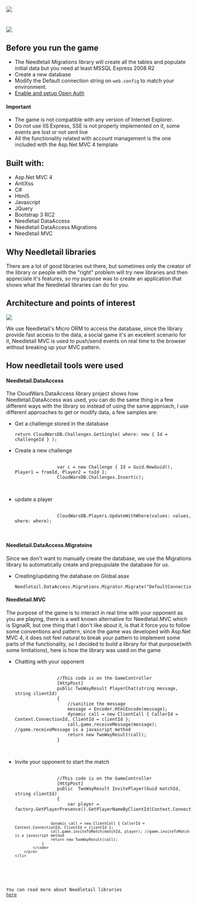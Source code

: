 ﻿
<h1><img src="https://raw.github.com/pedro-ramirez-suarez/cloudwarsgame/master/CloudWars.Game/Images/logo.png"/><h1>
<img src="https://raw.github.com/pedro-ramirez-suarez/cloudwarsgame/master/CloudWars.Game/img/playing.jpg"/>
<h2>Before you run the game</h2>
<p>
    <ul>
        <li>The Needletail Migrations library will create all the tables and populate initial data but you need at least MSSQL Express 2008 R2</li>
        <li>Create a new database</li>
        <li>
            Modify the Default connection string on <code>web.config</code> to match your environment.
        </li>
      <li>
        <a href="http://blogs.msdn.com/b/webdev/archive/2012/08/15/oauth-openid-support-for-webforms-mvc-and-webpages.aspx">Enable and setup Open Auth </a>
      </li>
    </ul>
    <h4>Important</h4>
    <ul>
        <li>The game is not compatible with any version of Internet Explorer.</li>
        <li>Do not use IIS Express, SSE is not properly implemented on it, some events are lost or not sent live</li>
        <li>All the functionality related with account management is the one included with the Asp.Net MVC 4 template</li>
    </ul>
 </p>

  <h2>Built with:</h2>
  <ul>
    <li>Asp.Net MVC 4</li>
    <li>AntiXss</li>
    <li>C#</li>
    <li>Html5</li>
    <li>Javascript</li>
    <li>JQuery</li>
    <li>Bootstrap 3 RC2</li>
    <li>Needletail DataAccess</li>
    <li>Needletail DataAccess Migrations</li>
    <li>Needletail MVC</li>
  </ul>
  
<h2>Why Needletail libraries</h2>
<p>There are a lot of good libraries out there, but sometimes only the creator of the library or people with the "right" problem will 
try new libraries and then appreciate it's features, so my purpose was to create an application that shows what the Needletail libraries can do for you.
</p>


<h2>Architecture and points of interest</h2>
<img src="https://raw.github.com/pedro-ramirez-suarez/cloudwarsgame/master/architecture.jpg"/>
<p>We use Needletail's Micro ORM to access the database, since the library provide fast access to the data, a social game it's an excelent scenario for it, Needletail MVC is used to push/send events on real time to the browser without breaking up your MVC pattern.</p>

<h2>How needletail tools were used</h2>
<h4>Needletail.DataAccess</h4>
<p>The CloudWars.DataAccess library project shows how Needletail.DataAccess was used, you can do the same thing in a few different ways with the library so instead of using the same approach, I use different approaches to get or modify data, a few samples are:</p>
<ul>
    <li>
        <p>Get a challenge stored in the database</p>
        <pre><code>return CloudWarsDB.Challenges.GetSingle( where: new { Id = challengeId } );</code></pre>
    </li>
    <li>
        <p>Create a new challenge</p>
        <pre>
            <code>
                var c = new Challenge { Id = Guid.NewGuid(), Player1 = fromId, Player2 = toId };
                CloudWarsDB.Challenges.Insert(c);
            </code>
        </pre>
    </li>
    <li>
        <p>update a player</p>
        <pre>
            <code>
                CloudWarsDB.Players.UpdateWithWhere(values: values, where: where);
            </code>
        </pre>
    </li>
</ul>

<h4>Needletail.DataAccess.Migratoins</h4>
<p>Since we don't want to manually create the database, we use the Migrations library to automatically create and prepupulate the database for us.</p>
<ul>
    <li>
        <p>Creating/updating the database on Global.asax</p>
        <pre><code>Needletail.DataAccess.Migrations.Migrator.Migrate("DefaultConnection",Server.MapPath("~"));</code></pre>
    </li>    
</ul>


<h4>Needletail.MVC</h4>
<p>The purpose of the game is to interact in real time with your opponent as you are playing, there is a well known alternative for Needletail.MVC which is SignalR, but one thing that I don't like about it, is that it force you to follow some conventions and pattern, since the game
was developed with Asp.Net MVC 4, it does not feel natural to break your pattern to implement some parts of the functionality, so I decided to build a library for that purpose(with some limitations), here is how the library was used on the game</p>
<ul>
    <li>
        Chatting with your opponent
        <pre>
            <code>
                //This code is on the GameController
                [HttpPost]
                public TwoWayResult PlayerChat(string message, string clientId)
                {
                    //sanitize the message
                    message = Encoder.HtmlEncode(message);
                    dynamic call = new ClientCall { CallerId = Context.ConnectionId, ClientId = clientId };
                    call.game.receiveMessage(message); //game.receiveMessage is a javascript method
                    return new TwoWayResult(call);
                }
            </code>
        </pre>
    </li>
    <li>
        Invite your opponent to start the match
        <pre>
            <code>
                //This code is on the GameController
                [HttpPost]
                public  TwoWayResult InvitePlayer(Guid matchId, string clientId)
                {
                    var player = factory.GetPlayerPresence().GetPlayerNameByClientId(Context.ConnectionId);
            
                    dynamic call = new ClientCall { CallerId = Context.ConnectionId, ClientId = clientId };
                    call.game.inviteToMatch(matchId, player); //game.inviteToMatch is a javascript method
                    return new TwoWayResult(call);
                }
            </code>
        </pre>
    </li>
</ul>

You can read more about Needletail libraries <a href="http://pedro-ramirez-suarez.github.io/needletailtools/" target="_blank">here</a>

